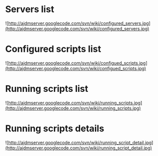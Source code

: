 # Servers list #
![http://ajdmserver.googlecode.com/svn/wiki/configured_servers.jpg](http://ajdmserver.googlecode.com/svn/wiki/configured_servers.jpg)


# Configured scripts list #
![http://ajdmserver.googlecode.com/svn/wiki/configued_scripts.jpg](http://ajdmserver.googlecode.com/svn/wiki/configued_scripts.jpg)

# Running scripts list #
![http://ajdmserver.googlecode.com/svn/wiki/running_scripts.jpg](http://ajdmserver.googlecode.com/svn/wiki/running_scripts.jpg)

# Running scripts details #
![http://ajdmserver.googlecode.com/svn/wiki/running_script_detail.jpg](http://ajdmserver.googlecode.com/svn/wiki/running_script_detail.jpg)